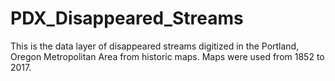 # PDX_Disappeared_Streams

This is the data layer of disappeared streams digitized in the Portland, Oregon Metropolitan Area from historic maps. Maps were used from 1852 to 2017.
